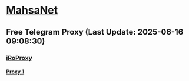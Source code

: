 
# [MahsaNet](https://t.me/mahsa_net)
## Free Telegram Proxy (Last Update: 2025-06-16 09:08:30)
### [iRoProxy](https://t.me/iRoProxy)
#### [Proxy 1](tg://proxy?server=149.57.1.70&port=70&secret=7gffffffff___f_______Adkb3dubG9hZC53aW5kb3dzdXBkYXRlLmNvbQ%3D%3D)

    